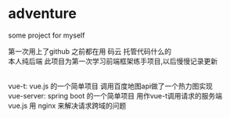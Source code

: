 # adventure
some project for myself

第一次用上了github  之前都在用 码云 托管代码什么的 </br>
本人纯后端 此项目为第一次学习前端框架练手项目,以后慢慢记录更新 </br>

</br>
vue-t: vue.js 的一个简单项目 调用百度地图api做了一个热力图实现 </br>
vue-server: spring boot 的一个简单项目  用作vue-t调用请求的服务端 </br>
vue.js 用 nginx 来解决请求跨域的问题 </br>
